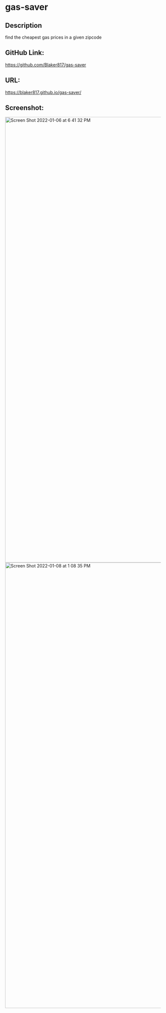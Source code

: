# gas-saver

## Description
find the cheapest gas prices in a given zipcode
## GitHub Link:
https://github.com/Blaker817/gas-saver
## URL:
https://blaker817.github.io/gas-saver/

## Screenshot:
<img width="1440" alt="Screen Shot 2022-01-06 at 6 41 32 PM" src="https://user-images.githubusercontent.com/60986437/148472678-5bf511b3-a123-4fe9-b437-ba307b13594b.png">
<img width="1440" alt="Screen Shot 2022-01-08 at 1 08 35 PM" src="https://user-images.githubusercontent.com/60986437/148656658-c13ac7a1-17ea-46d2-8d36-d89186bd23ee.png">
